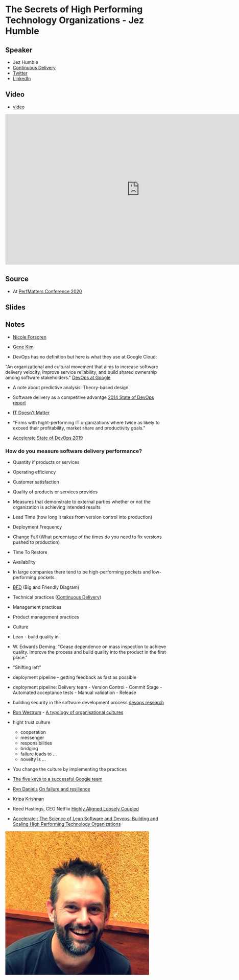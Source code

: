 # The Secrets of High Performing Technology Organizations - Jez Humble

## Speaker

* Jez Humble
* [Continuous Delivery](https://continuousdelivery.com/)
* [Twitter](https://twitter.com/jezhumble)
* [LinkedIn](https://www.linkedin.com/in/jez-humble/)

## Video

* [video](https://www.youtube.com/watch?v=aohGIPkFXbg)

<iframe width="840" height="472" src="https://www.youtube.com/embed/aohGIPkFXbg"
frameborder="0"
allow="accelerometer; autoplay; encrypted-media; gyroscope; picture-in-picture"
allowfullscreen>
</iframe>

## Source

* At [PerfMatters Conference 2020](https://perfmattersconf.com/)

## Slides

## Notes

* [Nicole Forsgren](https://www.linkedin.com/in/nicolefv/)
* [Gene Kim](https://www.linkedin.com/in/realgenekim/)

* DevOps has no definition but here is what they use at Google Cloud:

"An organizational and cultural movement that aims to increase software delivery velocity, improve service reliability, and build shared
ownership among software stakeholders." [DevOps at Google](https://cloud.google.com/devops)

* A note about predictive analysis: Theory-based design

* Software delivery as a competitive advantge [2014 State of DevOps report](https://bit.ly/2014-devops-report)
* [IT Doesn't Matter](https://hbr.org/2003/05/it-doesnt-matter)
* "Firms with hight-performing IT organizations where twice as likely to exceed their profitability, market share and productivity goals."
* [Accelerate State of DevOps 2019](https://bit.ly/2019-devops-report)

### How do you measure software delivery performance?
* Quantity if products or services
* Operating efficiency
* Customer satisfaction
* Quality of products or services provides
* Measures that demonstrate to external parties whether or not the organization is achieving intended results

* Lead Time (how long it takes from version control into production)
* Deployment Frequency
* Change Fail (What percentage of the times do you need to fix versions pushed to production)
* Time To Restore
* Availability


* In large companies there tend to be high-performing pockets and low-performing pockets.

* [BFD](https://bit.ly/dora-bfd) (Big and Friendly Diagram)

* Technical practices ([Continuous Delivery](https://continuousdelivery.com/))
* Management practices
* Product management practices
* Culture

* Lean - build quality in
* W. Edwards Deming: "Cease dependence on mass inspection to achieve quality. Improve the process and build quality into the product in the first place."
* "Shifting left"
* deployment pipeline - getting feedback as fast as possible
* deployment pipeline:  Delivery team - Version Control - Commit Stage - Automated acceptance tests - Manual validation - Release
* building security in the software development process [devops research](https://www.devops-research.com/research.html)

* [Ron Westrum](https://en.wikipedia.org/wiki/Ron_Westrum) -  [A typology of organisational cultures](https://bmj.co/1BRGh5q)
* hight trust culture
    * cooperation
    * messenger
    * responsibilities
    * bridging
    * failure leads to ...
    * novelty is ...

* You change the culture by implementing the practices
* [The five keys to a successful Google team](https://rework.withgoogle.com/blog/five-keys-to-a-successful-google-team/)
* [Ryn Daniels](https://twitter.com/rynchantress) [On failure and resilience](https://www.ryn.works/blog/2017/06/17/on-failure-and-resilience)
* [Kripa Krishnan](https://www.linkedin.com/in/kripa-krishnan-24a584/)
* Reed Hastings, CEO Netflix [Highly Aligned Loosely Coupled](https://www.slideshare.net/reed2001/culture-1798664/94-Highly_Aligned_Loosely_Coupled_Highly)


* [Accelerate : The Science of Lean Software and Devops: Building and Scaling High Performing Technology Organizations](https://www.amazon.co.uk/Accelerate-Software-Performing-Technology-Organizations/dp/1942788339)

![](assets/img/p/jez_humble.jpg)
